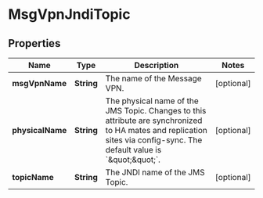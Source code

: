 
# MsgVpnJndiTopic

## Properties
Name | Type | Description | Notes
------------ | ------------- | ------------- | -------------
**msgVpnName** | **String** | The name of the Message VPN. |  [optional]
**physicalName** | **String** | The physical name of the JMS Topic. Changes to this attribute are synchronized to HA mates and replication sites via config-sync. The default value is &#x60;\&quot;\&quot;&#x60;. |  [optional]
**topicName** | **String** | The JNDI name of the JMS Topic. |  [optional]




